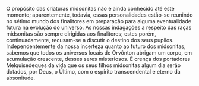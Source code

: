 ﻿O propósito das criaturas midsonitas não é ainda conhecido até este momento; aparentemente, todavia, essas personalidades estão-se reunindo no sétimo mundo dos finalitores em preparação para alguma eventualidade futura na evolução do universo. As nossas indagações a respeito das raças midsonitas são sempre dirigidas aos finalitores; estes porém, continuadamente, recusam-se a discutir o destino dos seus pupilos. Independentemente da nossa incerteza quanto ao futuro dos midsonitas, sabemos que todos os universos locais de Orvônton abrigam um corpo, em acumulação crescente, desses seres misteriosos. É crença dos portadores Melquisedeques da vida que os seus filhos midsonitas algum dia serão dotados, por Deus, o Último, com o espírito transcendental e eterno da absonitude.